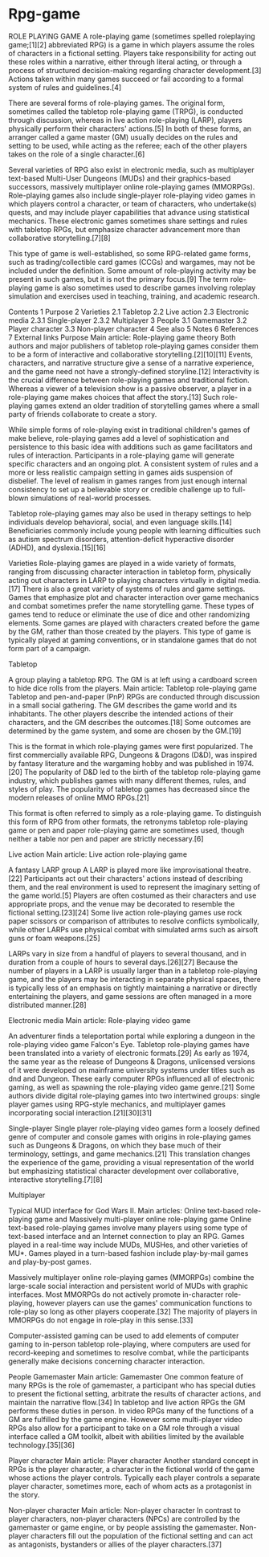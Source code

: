 # Rpg-game
 ROLE PLAYING GAME
A role-playing game (sometimes spelled roleplaying game;[1][2] abbreviated RPG) is a game in which players assume the roles of characters in a fictional setting. Players take responsibility for acting out these roles within a narrative, either through literal acting, or through a process of structured decision-making regarding character development.[3] Actions taken within many games succeed or fail according to a formal system of rules and guidelines.[4]

There are several forms of role-playing games. The original form, sometimes called the tabletop role-playing game (TRPG), is conducted through discussion, whereas in live action role-playing (LARP), players physically perform their characters' actions.[5] In both of these forms, an arranger called a game master (GM) usually decides on the rules and setting to be used, while acting as the referee; each of the other players takes on the role of a single character.[6]

Several varieties of RPG also exist in electronic media, such as multiplayer text-based Multi-User Dungeons (MUDs) and their graphics-based successors, massively multiplayer online role-playing games (MMORPGs). Role-playing games also include single-player role-playing video games in which players control a character, or team of characters, who undertake(s) quests, and may include player capabilities that advance using statistical mechanics. These electronic games sometimes share settings and rules with tabletop RPGs, but emphasize character advancement more than collaborative storytelling.[7][8]

This type of game is well-established, so some RPG-related game forms, such as trading/collectible card games (CCGs) and wargames, may not be included under the definition. Some amount of role-playing activity may be present in such games, but it is not the primary focus.[9] The term role-playing game is also sometimes used to describe games involving roleplay simulation and exercises used in teaching, training, and academic research.


Contents
1	Purpose
2	Varieties
2.1	Tabletop
2.2	Live action
2.3	Electronic media
2.3.1	Single-player
2.3.2	Multiplayer
3	People
3.1	Gamemaster
3.2	Player character
3.3	Non-player character
4	See also
5	Notes
6	References
7	External links
Purpose
Main article: Role-playing game theory
Both authors and major publishers of tabletop role-playing games consider them to be a form of interactive and collaborative storytelling.[2][10][11] Events, characters, and narrative structure give a sense of a narrative experience, and the game need not have a strongly-defined storyline.[12] Interactivity is the crucial difference between role-playing games and traditional fiction. Whereas a viewer of a television show is a passive observer, a player in a role-playing game makes choices that affect the story.[13] Such role-playing games extend an older tradition of storytelling games where a small party of friends collaborate to create a story.

While simple forms of role-playing exist in traditional children's games of make believe, role-playing games add a level of sophistication and persistence to this basic idea with additions such as game facilitators and rules of interaction. Participants in a role-playing game will generate specific characters and an ongoing plot. A consistent system of rules and a more or less realistic campaign setting in games aids suspension of disbelief. The level of realism in games ranges from just enough internal consistency to set up a believable story or credible challenge up to full-blown simulations of real-world processes.

Tabletop role-playing games may also be used in therapy settings to help individuals develop behavioral, social, and even language skills.[14] Beneficiaries commonly include young people with learning difficulties such as autism spectrum disorders, attention-deficit hyperactive disorder (ADHD), and dyslexia.[15][16]

Varieties
Role-playing games are played in a wide variety of formats, ranging from discussing character interaction in tabletop form, physically acting out characters in LARP to playing characters virtually in digital media.[17] There is also a great variety of systems of rules and game settings. Games that emphasize plot and character interaction over game mechanics and combat sometimes prefer the name storytelling game. These types of games tend to reduce or eliminate the use of dice and other randomizing elements. Some games are played with characters created before the game by the GM, rather than those created by the players. This type of game is typically played at gaming conventions, or in standalone games that do not form part of a campaign.

Tabletop

A group playing a tabletop RPG. The GM is at left using a cardboard screen to hide dice rolls from the players.
Main article: Tabletop role-playing game
Tabletop and pen-and-paper (PnP) RPGs are conducted through discussion in a small social gathering. The GM describes the game world and its inhabitants. The other players describe the intended actions of their characters, and the GM describes the outcomes.[18] Some outcomes are determined by the game system, and some are chosen by the GM.[19]

This is the format in which role-playing games were first popularized. The first commercially available RPG, Dungeons & Dragons (D&D), was inspired by fantasy literature and the wargaming hobby and was published in 1974.[20] The popularity of D&D led to the birth of the tabletop role-playing game industry, which publishes games with many different themes, rules, and styles of play. The popularity of tabletop games has decreased since the modern releases of online MMO RPGs.[21]

This format is often referred to simply as a role-playing game. To distinguish this form of RPG from other formats, the retronyms tabletop role-playing game or pen and paper role-playing game are sometimes used, though neither a table nor pen and paper are strictly necessary.[6]

Live action
Main article: Live action role-playing game

A fantasy LARP group
A LARP is played more like improvisational theatre.[22] Participants act out their characters' actions instead of describing them, and the real environment is used to represent the imaginary setting of the game world.[5] Players are often costumed as their characters and use appropriate props, and the venue may be decorated to resemble the fictional setting.[23][24] Some live action role-playing games use rock paper scissors or comparison of attributes to resolve conflicts symbolically, while other LARPs use physical combat with simulated arms such as airsoft guns or foam weapons.[25]

LARPs vary in size from a handful of players to several thousand, and in duration from a couple of hours to several days.[26][27] Because the number of players in a LARP is usually larger than in a tabletop role-playing game, and the players may be interacting in separate physical spaces, there is typically less of an emphasis on tightly maintaining a narrative or directly entertaining the players, and game sessions are often managed in a more distributed manner.[28]

Electronic media
Main article: Role-playing video game

An adventurer finds a teleportation portal while exploring a dungeon in the role-playing video game Falcon's Eye.
Tabletop role-playing games have been translated into a variety of electronic formats.[29] As early as 1974, the same year as the release of Dungeons & Dragons, unlicensed versions of it were developed on mainframe university systems under titles such as dnd and Dungeon. These early computer RPGs influenced all of electronic gaming, as well as spawning the role-playing video game genre.[21] Some authors divide digital role-playing games into two intertwined groups: single player games using RPG-style mechanics, and multiplayer games incorporating social interaction.[21][30][31]

Single-player
Single player role-playing video games form a loosely defined genre of computer and console games with origins in role-playing games such as Dungeons & Dragons, on which they base much of their terminology, settings, and game mechanics.[21] This translation changes the experience of the game, providing a visual representation of the world but emphasizing statistical character development over collaborative, interactive storytelling.[7][8]

Multiplayer

Typical MUD interface for God Wars II.
Main articles: Online text-based role-playing game and Massively multi-player online role-playing game
Online text-based role-playing games involve many players using some type of text-based interface and an Internet connection to play an RPG. Games played in a real-time way include MUDs, MUSHes, and other varieties of MU*. Games played in a turn-based fashion include play-by-mail games and play-by-post games.

Massively multiplayer online role-playing games (MMORPGs) combine the large-scale social interaction and persistent world of MUDs with graphic interfaces. Most MMORPGs do not actively promote in-character role-playing, however players can use the games' communication functions to role-play so long as other players cooperate.[32] The majority of players in MMORPGs do not engage in role-play in this sense.[33]

Computer-assisted gaming can be used to add elements of computer gaming to in-person tabletop role-playing, where computers are used for record-keeping and sometimes to resolve combat, while the participants generally make decisions concerning character interaction.

People
Gamemaster
Main article: Gamemaster
One common feature of many RPGs is the role of gamemaster, a participant who has special duties to present the fictional setting, arbitrate the results of character actions, and maintain the narrative flow.[34] In tabletop and live action RPGs the GM performs these duties in person. In video RPGs many of the functions of a GM are fulfilled by the game engine. However some multi-player video RPGs also allow for a participant to take on a GM role through a visual interface called a GM toolkit, albeit with abilities limited by the available technology.[35][36]

Player character
Main article: Player character
Another standard concept in RPGs is the player character, a character in the fictional world of the game whose actions the player controls. Typically each player controls a separate player character, sometimes more, each of whom acts as a protagonist in the story.

Non-player character
Main article: Non-player character
In contrast to player characters, non-player characters (NPCs) are controlled by the gamemaster or game engine, or by people assisting the gamemaster. Non-player characters fill out the population of the fictional setting and can act as antagonists, bystanders or allies of the player characters.[37]
